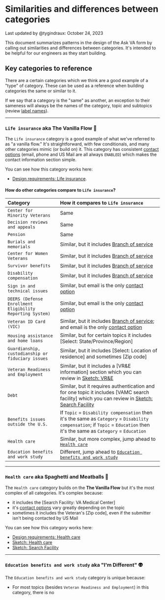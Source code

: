 # Similarities and differences between categories

Last updated by @tygindraux: October 24, 2023

This document summarizes patterns in the design of the Ask VA form by calling out similarities and differences between categories. It's intended to be helpful for our engineers as they start building.

## Key categories to reference

There are a certain categories which we think are a good example of a "type" of category. These can be used as a reference when building categories the same or similar to it.

If we say that a category is the "same" as another, an exception to their sameness will always be the names of the category, topic and subtopics (review [label names](https://github.com/department-of-veterans-affairs/va.gov-team/blob/master/products/ask-va/design/Category%2C%20topic%20and%20subtopic%20labels.md)).

---

### `Life insurance` aka The Vanilla Flow 🍦

The `Life insurance` category is a good example of what we've referred to as "a vanilla flow." It's straightforward, with few conditionals, and many other categories mimic (or build on) it. This category has consistent [contact options](https://github.com/department-of-veterans-affairs/va.gov-team/blob/master/products/ask-va/design/List%20of%20contact%20options.md) (email, phone and US Mail are all always `ENABLED`) which makes the contact information section simple.

You can see how this category works here:
- [Design requirements: Life insurance](https://app.mural.co/t/departmentofveteransaffairs9999/m/departmentofveteransaffairs9999/1695423328470/f9c5091530a62f5966b628c21cb9b85ace70d62a?sender=u65f0a75fc7c68f2a5a2a9545).

#### How do other categories compare to `Life insurance`?
|Category|How it compares to `Life insurance`|
|:--|:--|
|`Center for Minority Veterans`|Same|
|`Decision reviews and appeals`|Same|
|`Pension`|Same|
|`Burials and memorials`|Similar, but it includes [Branch of service](https://github.com/department-of-veterans-affairs/va.gov-team/blob/master/products/ask-va/design/Field%20rules.md#branch-of-service)|
|`Center for Women Veterans`|Similar, but it includes [Branch of service](https://github.com/department-of-veterans-affairs/va.gov-team/blob/master/products/ask-va/design/Field%20rules.md#branch-of-service)|
|`Survivor benefits`|Similar, but it includes [Branch of service](https://github.com/department-of-veterans-affairs/va.gov-team/blob/master/products/ask-va/design/Field%20rules.md#branch-of-service)|
|`Disability compensation`|Similar, but it includes [Branch of service](https://github.com/department-of-veterans-affairs/va.gov-team/blob/master/products/ask-va/design/Field%20rules.md#branch-of-service)|
|`Sign in and technical issues`|Similar, but email is the only [contact option](https://github.com/department-of-veterans-affairs/va.gov-team/blob/master/products/ask-va/design/List%20of%20contact%20options.md)|
|`DEERS (Defense Enrollment Eligibility Reporting System)`|Similar, but email is the only [contact option](https://github.com/department-of-veterans-affairs/va.gov-team/blob/master/products/ask-va/design/List%20of%20contact%20options.md)|
|`Veteran ID Card (VIC)`|Similar, but it includes [Branch of service](https://github.com/department-of-veterans-affairs/va.gov-team/blob/master/products/ask-va/design/Field%20rules.md#branch-of-service); and email is the only [contact option](https://github.com/department-of-veterans-affairs/va.gov-team/blob/master/products/ask-va/design/List%20of%20contact%20options.md)|
|`Housing assistance and home loans`|Similar, but for certain topics it includes [Select: State/Province/Region]|
|`Guardianship, custodianship or fiduciary issues`|Similar, but it includes [Select: Location of residence] and sometimes [Zip code]|
|`Veteran Readiness and Employment`|Similar, but it includes a [VR&E information] section which you can review in [Sketch: VR&E](https://sketch.com/s/d5ab371b-3b77-4fef-a616-aa1345675f7c)|
|`Debt`|Similar, but it requires authentication and for one topic it includes [VAMC search facility] which you can review in [Sketch: Search Facility](https://sketch.com/s/9a9968fd-01c9-4f51-b7be-076b25a3b019)|
|`Benefits issues outside the U.S.`|If `Topic` = `Disability compensation` then it's the same as `Category` = `Disability compensation`; if `Topic` = `Education` then it's the same as `Category` = `Education`|
|`Health care`|Similar, but more complex, jump ahead to [`Health care`](https://github.com/department-of-veterans-affairs/va.gov-team/blob/master/products/ask-va/design/Similarities%20and%20differences%20between%20categories.md#health-care-aka-spaghetti-and-meatballs-)|
|`Education benefits and work study`|Different, jump ahead to [`Education benefits and work study`](https://github.com/department-of-veterans-affairs/va.gov-team/blob/master/products/ask-va/design/Similarities%20and%20differences%20between%20categories.md#education-benefits-and-work-study-aka-im-different-)|

---

### `Health care` aka Spaghetti and Meatballs 🍝

The `Health care` category builds on the **The Vanilla Flow** but it's the most complex of all categories. It's complex because:
- it includes the [Search Facility: VA Medical Center]
- it's [contact options](https://github.com/department-of-veterans-affairs/va.gov-team/blob/master/products/ask-va/design/List%20of%20contact%20options.md) vary greatly depending on the topic
- sometimes it includes the Veteran's [Zip code], even if the submitter isn't being contacted by US Mail

You can see how this category works here:
- [Design requirements: Health care](https://app.mural.co/t/departmentofveteransaffairs9999/m/departmentofveteransaffairs9999/1695423328470/f9c5091530a62f5966b628c21cb9b85ace70d62a?sender=u65f0a75fc7c68f2a5a2a9545)
- [Sketch: Health care](https://sketch.com/s/6a75d0a2-e484-4f1e-8675-ad5747a1a871)
- [Sketch: Search Facility](https://sketch.com/s/9a9968fd-01c9-4f51-b7be-076b25a3b019)

---

### `Education benefits and work study` aka "I'm Different" 👽

The `Education benefits and work study` category is unique because:
- For most topics (besides `Veteran Readiness and Employment`) in this category, there is no
